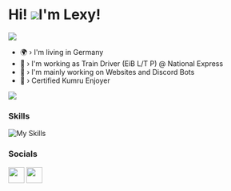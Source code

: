 Hi! ![](https://github.com/user-attachments/assets/0df72288-ccd2-4f54-8536-e3eba58f6bde)I'm Lexy!
===============================================================================================================================

![](https://komarev.com/ghpvc/?username=leteeno)
- 🌍 › I'm living in Germany
- 🚅 › I'm working as Train Driver (EiB L/T P) @ National Express
- 🎨 › I'm mainly working on Websites and Discord Bots
- 🥓 › Certified Kumru Enjoyer

<a href="https://www.github.com/leteeno" target="_blank" rel="noreferrer"><img
src="https://img.shields.io/github/followers/leteeno?logo=github&style=for-the-badge&color=0891b2&labelColor=1c1917" /></a>

### Skills

![My Skills](https://skillicons.dev/icons?i=html,css,js,nodejs,nginx,mysql,cs&theme=dark)

### Socials

<p align="left"> <a href="https://discord.com/users/905133915700863026" target="_blank" rel="noreferrer"><img src="https://skillicons.dev/icons?i=discord" width="32" height="32" /></a> <a href="https://www.github.com/leteeno" target="_blank" rel="noreferrer"><img src="https://skillicons.dev/icons?i=github" width="32" height="32" /></a>
